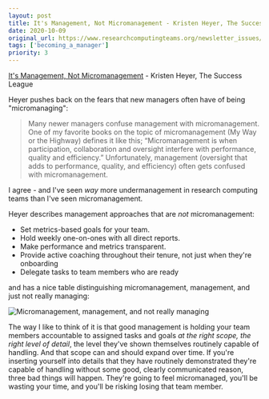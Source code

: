 ```yaml
---
layout: post
title: It's Management, Not Micromanagement - Kristen Heyer, The Success League
date: 2020-10-09
original_url: https://www.researchcomputingteams.org/newsletter_issues/0045
tags: ['becoming_a_manager']
priority: 3
---
```


<!-- markdownlint-disable MD033 -->
<!-- markdownlint-disable MD041 -->
<!-- markdownlint-disable MD049 -->

[It's Management, Not Micromanagement](https://www.thesuccessleague.io/blog/2020/4/17/its-management-not-micromanagement) - Kristen Heyer, The Success League

Heyer pushes back on the fears that new managers often have of being "micromanaging":

> Many newer managers confuse management with micromanagement. One of my favorite books on the topic of micromanagement (My Way or the Highway) defines it like this; “Micromanagement is when participation, collaboration and oversight interfere with performance, quality and efficiency.” Unfortunately, management (oversight that adds to performance, quality, and efficiency) often gets confused with micromanagement.

I agree - and I've seen *way* more undermanagement in research computing teams than I've seen micromanagement.

Heyer describes management approaches that are *not* micromanagement:

- Set metrics-based goals for your team.
- Hold weekly one-on-ones with all direct reports.
- Make performance and metrics transparent.
- Provide active coaching throughout their tenure, not just when they're onboarding
- Delegate tasks to team members who are ready

and has a nice table distinguishing micromanagement, management, and just not really managing:

![Micromanagement, management, and not really managing](https://images.squarespace-cdn.com/content/v1/556123c7e4b003a99f58ebcb/1588108904010-9C1T6S7V48XI7HG41VIU/ke17ZwdGBToddI8pDm48kM-aDaJkwkbe7hN7xCN6mrxZw-zPPgdn4jUwVcJE1ZvWQUxwkmyExglNqGp0IvTJZamWLI2zvYWH8K3-s_4yszcp2ryTI0HqTOaaUohrI8PIXdjjNdloezVw1oToGCs7qTmuElIv3MhIL5zXIKpC8moKMshLAGzx4R3EDFOm1kBS/KH.blog.jpg?format=1500w)

The way I like to think of it is that good management is holding your team members accountable to assigned tasks and goals *at the right scope, the right level of detail*, the level they've shown themselves routinely capable of handling. And that scope can and should expand over time. If you're inserting yourself into details that they have routinely demonstrated they're capable of handling without some good, clearly communicated reason, three bad things will happen. They're going to feel micromanaged, you'll be wasting your time, and you'll be risking losing that team member.